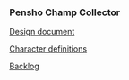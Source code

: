 ### Pensho Champ Collector



[Design document](https://docs.google.com/document/d/1ns36_C5YVovsMCLkixQRpSMNiDWo7jLsMu4hmxHXA1Q/edit?usp=sharing)



[Character definitions](https://docs.google.com/spreadsheets/d/1n8UZatjqf0H1tQHVMttEpeotQxDmV__Ra6wW-4EHMIQ/edit?usp=sharing)



[Backlog](https://docs.google.com/spreadsheets/d/1vBTBvbYLaBTUz-RKrKJq39-S72VJVmBdY5KVC8Eosn4/edit?usp=sharing)





